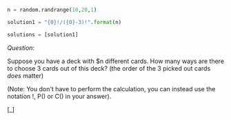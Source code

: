 ```python
n = random.randrange(10,20,1)

solution1 = "{0}!/({0}-3)!".format(n)

solutions = [solution1]
```

*Question:*

Suppose you have a deck with $n different cards. How many ways are there to choose 3 cards out of this deck? (the order of the 3 picked out cards *does* matter)

(Note: You don't have to perform the
calculation, you can instead use the notation !, P() or C() in your answer).

[_]
